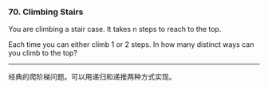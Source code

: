 ### 70. Climbing Stairs

You are climbing a stair case. It takes n steps to reach to the top.

Each time you can either climb 1 or 2 steps. In how many distinct ways can you climb to the top?

* * *

经典的爬阶梯问题。可以用递归和递推两种方式实现。   


